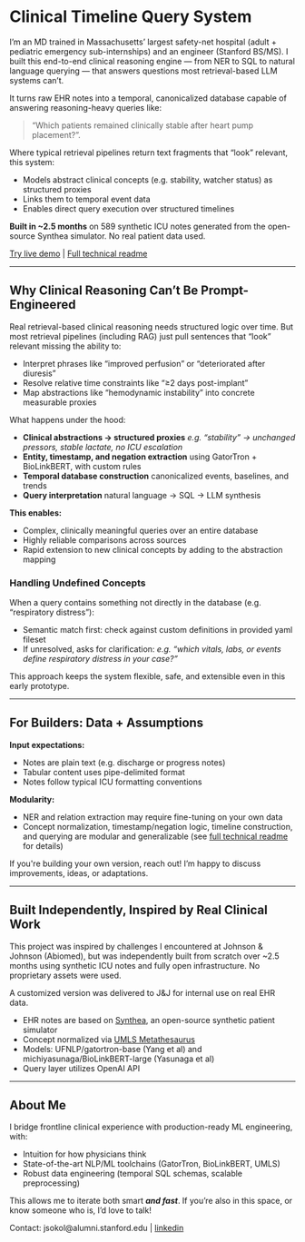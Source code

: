 # Clinical Timeline Query System

I’m an MD trained in Massachusetts’ largest safety-net hospital (adult + pediatric emergency sub-internships) and an engineer (Stanford BS/MS). I built this end-to-end clinical reasoning engine — from NER to SQL to natural language querying — that answers questions most retrieval-based LLM systems can’t.

It turns raw EHR notes into a temporal, canonicalized database capable of answering reasoning-heavy queries like:

> “Which patients remained clinically stable after heart pump placement?”.

Where typical retrieval pipelines return text fragments that “look” relevant, this system:
- Models abstract clinical concepts (e.g. stability, watcher status) as structured proxies
- Links them to temporal event data
- Enables direct query execution over structured timelines

**Built in ~2.5 months** on 589 synthetic ICU notes generated from the open-source Synthea simulator. No real patient data used.

[Try live demo](https://clinquery-live.onrender.com/) | [Full technical readme](https://github.com/jcsokol/ClinQuery/blob/main/TECHNICAL_README.md)

---

## Why Clinical Reasoning Can’t Be Prompt-Engineered

Real retrieval-based clinical reasoning needs structured logic over time. But most retrieval pipelines (including RAG) just pull sentences that “look” relevant missing the ability to:

- Interpret phrases like “improved perfusion” or “deteriorated after diuresis”
- Resolve relative time constraints like “≥2 days post-implant”
- Map abstractions like “hemodynamic instability” into concrete measurable proxies

What happens under the hood:

- **Clinical abstractions → structured proxies**
  _e.g. “stability” → unchanged pressors, stable lactate, no ICU escalation_
- **Entity, timestamp, and negation extraction**
  using GatorTron + BioLinkBERT, with custom rules
- **Temporal database construction**
  canonicalized events, baselines, and trends
- **Query interpretation**
  natural language → SQL → LLM synthesis

**This enables:**

- Complex, clinically meaningful queries over an entire database
- Highly reliable comparisons across sources
- Rapid extension to new clinical concepts by adding to the abstraction mapping

### Handling Undefined Concepts

When a query contains something not directly in the database (e.g. “respiratory distress”):

- Semantic match first: check against custom definitions in provided yaml fileset
- If unresolved, asks for clarification: 
  _e.g. “which vitals, labs, or events define respiratory distress in your case?”_

This approach keeps the system flexible, safe, and extensible even in this early prototype. 

---

## For Builders: Data + Assumptions

**Input expectations:** 
- Notes are plain text (e.g. discharge or progress notes)
- Tabular content uses pipe-delimited format
- Notes follow typical ICU formatting conventions  

**Modularity:**
- NER and relation extraction may require fine-tuning on your own data
- Concept normalization, timestamp/negation logic, timeline construction, and querying are modular and generalizable (see [full technical readme](https://github.com/jcsokol/ClinQuery/blob/main/TECHNICAL_README.md) for details)

If you're building your own version, reach out! I’m happy to discuss improvements, ideas, or adaptations.

---

## Built Independently, Inspired by Real Clinical Work

This project was inspired by challenges I encountered at Johnson & Johnson (Abiomed), but was independently built from scratch over ~2.5 months using synthetic ICU notes and fully open infrastructure. No proprietary assets were used.

A customized version was delivered to J&J for internal use on real EHR data.

- EHR notes are based on [Synthea](https://github.com/synthetichealth/synthea), an open-source synthetic patient simulator
- Concept normalized via [UMLS Metathesaurus](https://www.nlm.nih.gov/research/umls/knowledge_sources/metathesaurus/index.html)
- Models: UFNLP/gatortron-base (Yang et al) and michiyasunaga/BioLinkBERT-large (Yasunaga et al)
- Query layer utilizes OpenAI API

---

## About Me

I bridge frontline clinical experience with production-ready ML engineering, with:

- Intuition for how physicians think
- State-of-the-art NLP/ML toolchains (GatorTron, BioLinkBERT, UMLS)
- Robust data engineering (temporal SQL schemas, scalable preprocessing)

This allows me to iterate both smart ***and fast***. If you’re also in this space, or know someone who is, I’d love to talk!

Contact: <span>jsokol</span><span>@</span><span>alumni.stanford.edu</span> | [linkedin](https://www.linkedin.com/in/jan-sokol-md-17215655/)